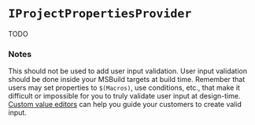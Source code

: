`IProjectPropertiesProvider`
==========================

TODO

### Notes

This should not be used to add user input validation. User input validation
should be done inside your MSBuild targets at build time. Remember that users
may set properties to `$(Macros)`, use conditions, etc., that make it difficult
or impossible for you to truly validate user input at design-time. [Custom value
editors](property_value_editors.md) can help you guide your customers
to create valid input. 

